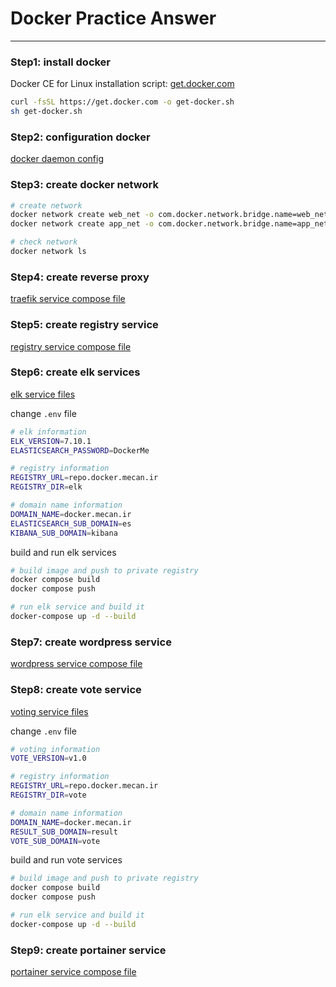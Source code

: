# Docker Practice Answer
---

### Step1: install docker
Docker CE for Linux installation script: [get.docker.com](https://get.docker.com/)

```bash
curl -fsSL https://get.docker.com -o get-docker.sh
sh get-docker.sh
```

### Step2: configuration docker

[docker daemon config](change-docker-config.md)

### Step3: create docker network

```bash
# create network
docker network create web_net -o com.docker.network.bridge.name=web_net
docker network create app_net -o com.docker.network.bridge.name=app_net

# check network
docker network ls
```

### Step4: create reverse proxy
[traefik service compose file](registry-compose.yml)

### Step5: create registry service
[registry service compose file](traefik-compose.yml)

### Step6: create elk services
[elk service files](elk)

change `.env` file
```bash
# elk information
ELK_VERSION=7.10.1
ELASTICSEARCH_PASSWORD=DockerMe

# registry information
REGISTRY_URL=repo.docker.mecan.ir
REGISTRY_DIR=elk

# domain name information
DOMAIN_NAME=docker.mecan.ir
ELASTICSEARCH_SUB_DOMAIN=es
KIBANA_SUB_DOMAIN=kibana
```

build and run elk services
```bash
# build image and push to private registry
docker compose build
docker compose push

# run elk service and build it
docker-compose up -d --build
```
### Step7: create wordpress service
[wordpress service compose file](wordpress-compose.yml)

### Step8: create vote service
[voting service files](voting-app)

change `.env` file
```bash
# voting information
VOTE_VERSION=v1.0

# registry information
REGISTRY_URL=repo.docker.mecan.ir
REGISTRY_DIR=vote

# domain name information
DOMAIN_NAME=docker.mecan.ir
RESULT_SUB_DOMAIN=result
VOTE_SUB_DOMAIN=vote
```

build and run vote services
```bash
# build image and push to private registry
docker compose build
docker compose push

# run elk service and build it
docker-compose up -d --build
```

### Step9: create portainer service
[portainer service compose file](portainer-compose.yml)

